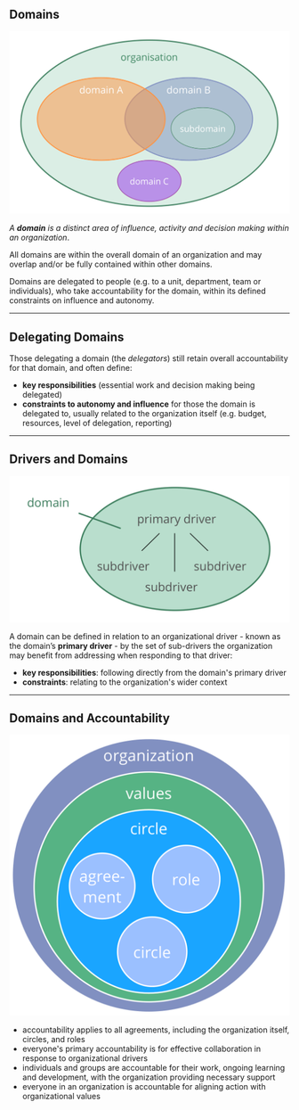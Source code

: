 ## Domains

![right,fit](img/driver-domain/domains-in-organizations.png)

_A **domain** is a distinct area of influence, activity and decision making within an organization_.

All domains are within the overall domain of an organization and may overlap and/or be fully contained within other domains.

Domains are delegated to people (e.g. to a unit, department, team or individuals), who take accountability for the domain, within its defined constraints on influence and autonomy.

---

## Delegating Domains

Those delegating a domain (the _delegators_) still retain overall accountability for that domain, and often define:

-   **key responsibilities** (essential work and decision making being delegated)
-   **constraints to autonomy and influence** for those the domain is delegated to, usually related to the organization itself (e.g. budget, resources, level of delegation, reporting)

---

## Drivers and Domains

![right,fit](img/driver-domain/domain-primay-sub.png)

A domain can be defined in relation to an organizational driver - known as the domain’s **primary driver** - by the set of sub-drivers the organization may benefit from addressing when responding to that driver: 

-   **key responsibilities**: following directly from the domain's primary driver
-   **constraints**: relating to the organization's wider context

---

## Domains and Accountability

![right,fit](img/driver-domain/nested-domains.png)

-   accountability applies to all agreements, including the organization itself, circles, and roles
-   everyone's primary accountability is for effective collaboration in response to organizational drivers
-   individuals and groups are accountable for their work, ongoing learning and development, with the organization providing necessary support
-   everyone in an organization is accountable for aligning action with organizational values

